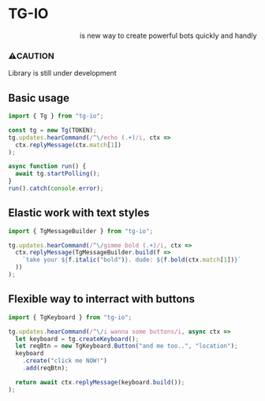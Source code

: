 # TG-IO
<p align="right">
  is new way to create powerful bots quickly and handly
</p>

### ⚠️CAUTION
Library is still under development

## Basic usage
```typescript
import { Tg } from "tg-io";

const tg = new Tg(TOKEN);
tg.updates.hearCommand(/^\/echo (.+)/i, ctx => 
  ctx.replyMessage(ctx.match[1])
);

async function run() {
  await tg.startPolling();
}
run().catch(console.error);
```

## Elastic work with text styles
```typescript
import { TgMessageBuilder } from "tg-io";

tg.updates.hearCommand(/^\/gimme bold (.+)/i, ctx =>
  ctx.replyMessage(TgMessageBuilder.build(f =>
    `take your ${f.italic("bold")}. dude: ${f.bold(ctx.match[1])}`
  ))
);
```

## Flexible way to interract with buttons
```typescript
import { TgKeyboard } from "tg-io";

tg.updates.hearCommand(/^\/i wanna some buttons/i, async ctx =>
  let keyboard = tg.createKeyboard();
  let reqBtn = new TgKeyboard.Button("and me too..", "location");
  keyboard
	.create("click me NOW!")
	.add(reqBtn);

  return await ctx.replyMessage(keyboard.build());
);
```
